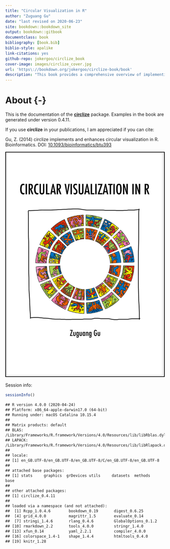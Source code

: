 ```yaml
--- 
title: "Circular Visualization in R"
author: "Zuguang Gu"
date: "last revised on 2020-06-23"
site: bookdown::bookdown_site
output: bookdown::gitbook
documentclass: book
bibliography: [book.bib]
biblio-style: apalike
link-citations: yes
github-repo: jokergoo/circlize_book
cover-image: images/circlize_cover.jpg
url: 'https\://bookdown.org/jokergoo/circlize-book/book'
description: "This book provides a comprehensive overview of implementing circular visualization in R by cirlize package, espeically focusing on visualizaing high dimentional genomic data and revealing complex relationships by Chord diagram."
---
```


# About {-}

This is the documentation of the
[**circlize**](https://cran.r-project.org/package=circlize) package. Examples
in the book are generated under version 0.4.11.

If you use **circlize** in your publications, I am appreciated if you can cite:

Gu, Z. (2014) circlize implements and enhances circular visualization in R.
Bioinformatics. DOI:
[10.1093/bioinformatics/btu393](https://doi.org/10.1093/bioinformatics/btu393)

<img src="images/circlize_cover.jpg" style="width:500px;border:2px solid black;" />

Session info:


```r
sessionInfo()
```

```
## R version 4.0.0 (2020-04-24)
## Platform: x86_64-apple-darwin17.0 (64-bit)
## Running under: macOS Catalina 10.15.4
## 
## Matrix products: default
## BLAS:   /Library/Frameworks/R.framework/Versions/4.0/Resources/lib/libRblas.dylib
## LAPACK: /Library/Frameworks/R.framework/Versions/4.0/Resources/lib/libRlapack.dylib
## 
## locale:
## [1] en_GB.UTF-8/en_GB.UTF-8/en_GB.UTF-8/C/en_GB.UTF-8/en_GB.UTF-8
## 
## attached base packages:
## [1] stats     graphics  grDevices utils     datasets  methods   base     
## 
## other attached packages:
## [1] circlize_0.4.11
## 
## loaded via a namespace (and not attached):
##  [1] Rcpp_1.0.4.6        bookdown_0.19       digest_0.6.25      
##  [4] grid_4.0.0          magrittr_1.5        evaluate_0.14      
##  [7] stringi_1.4.6       rlang_0.4.6         GlobalOptions_0.1.2
## [10] rmarkdown_2.2       tools_4.0.0         stringr_1.4.0      
## [13] xfun_0.14           yaml_2.2.1          compiler_4.0.0     
## [16] colorspace_1.4-1    shape_1.4.4         htmltools_0.4.0    
## [19] knitr_1.28
```
